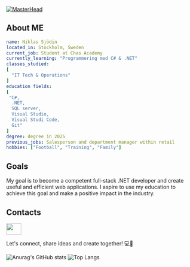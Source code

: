 [![MasterHead](https://c4.wallpaperflare.com/wallpaper/749/308/1001/anime-code-wallpaper-preview.jpg)](github.com/niklassjodin)
## About ME

```yaml
name: Niklas Sjödin
located_in: Stockholm, Sweden
current_job: Student at Chas Academy
currently_learning: "Programmering med C# & .NET"
classes_studied:
[
  "IT Tech & Operations"
]
education fields:
[
 "C#,
  .NET,
  SQL server,
  Visual Studio,
  Visual Studi Code,
  Git"
]
degree: degree in 2025
previous_jobs: Salesperson and department manager within retail
hobbies: ["Football", "Training", "Family"] 
```

## Goals

My goal is to become a competent full-stack .NET developer and create useful and efficient web applications. I aspire to use my education to achieve this goal and make a positive impact in the industry.

## Contacts


<a href="https://www.linkedin.com/in/niklas-sj%C3%B6din-626438b9/" target="blank"><img align="center" src="https://cdn.jsdelivr.net/gh/devicons/devicon/icons/linkedin/linkedin-original.svg" alt="" height="30" width="40" /></a>  

Let's connect, share ideas and create together! 💻🚀

![Anurag's GitHub stats](https://github-readme-stats.vercel.app/api?username=NiklasSjodin&show_icons=true&theme=radical) ![Top Langs](https://github-readme-stats.vercel.app/api/top-langs/?username=NiklasSjodin&layout=compact)
